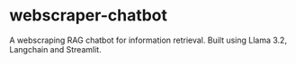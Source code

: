 # webscraper-chatbot
A webscraping RAG chatbot for information retrieval. Built using Llama 3.2, Langchain and Streamlit.
